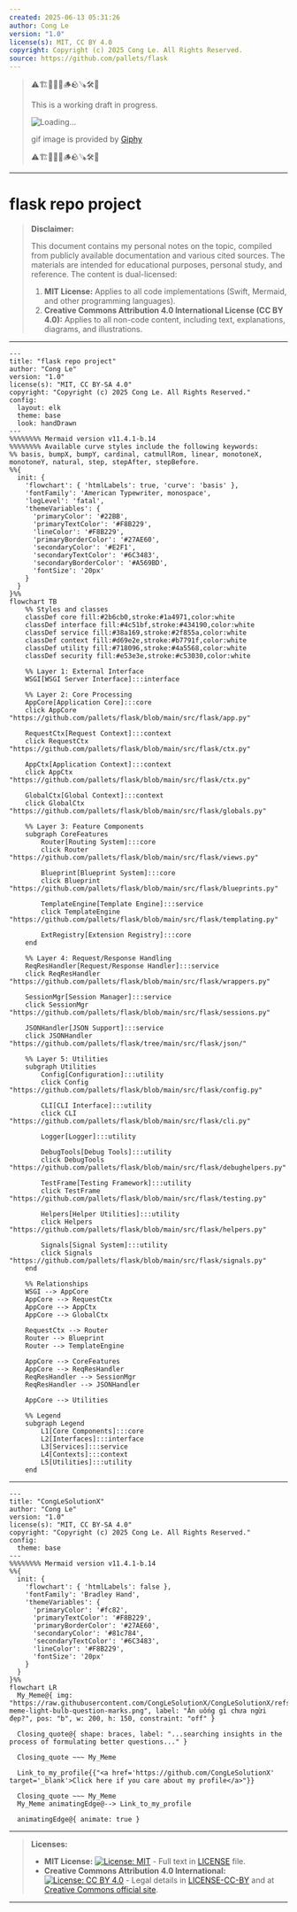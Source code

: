 ```yaml
---
created: 2025-06-13 05:31:26
author: Cong Le
version: "1.0"
license(s): MIT, CC BY 4.0
copyright: Copyright (c) 2025 Cong Le. All Rights Reserved.
source: https://github.com/pallets/flask
---
```



> ⚠️🏗️🚧🦺🧱🪵🪨🪚🛠️👷
> 
> This is a working draft in progress.
> 
> ![Loading...](https://media3.giphy.com/media/v1.Y2lkPTc5MGI3NjExbm5nejE2MHN1bXpmdm0wZ3JzOHl1MWQ2eGRwcG5xMTZpZ2NzMHFlcCZlcD12MV9pbnRlcm5hbF9naWZfYnlfaWQmY3Q9Zw/EYrYuspAxARbuyD7nm/giphy.gif)
> 
> gif image is provided by [Giphy](https://giphy.com)
> 
> ⚠️🏗️🚧🦺🧱🪵🪨🪚🛠️👷

----


# flask repo project
> **Disclaimer:**
>
> This document contains my personal notes on the topic,
> compiled from publicly available documentation and various cited sources.
> The materials are intended for educational purposes, personal study, and reference.
> The content is dual-licensed:
> 1. **MIT License:** Applies to all code implementations (Swift, Mermaid, and other programming languages).
> 2. **Creative Commons Attribution 4.0 International License (CC BY 4.0):** Applies to all non-code content, including text, explanations, diagrams, and illustrations.
---


```mermaid
---
title: "flask repo project"
author: "Cong Le"
version: "1.0"
license(s): "MIT, CC BY-SA 4.0"
copyright: "Copyright (c) 2025 Cong Le. All Rights Reserved."
config:
  layout: elk
  theme: base
  look: handDrawn
---
%%%%%%%% Mermaid version v11.4.1-b.14
%%%%%%%% Available curve styles include the following keywords:
%% basis, bumpX, bumpY, cardinal, catmullRom, linear, monotoneX, monotoneY, natural, step, stepAfter, stepBefore.
%%{
  init: {
    'flowchart': { 'htmlLabels': true, 'curve': 'basis' },
    'fontFamily': 'American Typewriter, monospace',
    'logLevel': 'fatal',
    'themeVariables': {
      'primaryColor': '#22BB',
      'primaryTextColor': '#F8B229',
      'lineColor': '#F8B229',
      'primaryBorderColor': '#27AE60',
      'secondaryColor': '#E2F1',
      'secondaryTextColor': '#6C3483',
      'secondaryBorderColor': '#A569BD',
      'fontSize': '20px'
    }
  }
}%%
flowchart TB
    %% Styles and classes
    classDef core fill:#2b6cb0,stroke:#1a4971,color:white
    classDef interface fill:#4c51bf,stroke:#434190,color:white
    classDef service fill:#38a169,stroke:#2f855a,color:white
    classDef context fill:#d69e2e,stroke:#b7791f,color:white
    classDef utility fill:#718096,stroke:#4a5568,color:white
    classDef security fill:#e53e3e,stroke:#c53030,color:white

    %% Layer 1: External Interface
    WSGI[WSGI Server Interface]:::interface
    
    %% Layer 2: Core Processing
    AppCore[Application Core]:::core
    click AppCore "https://github.com/pallets/flask/blob/main/src/flask/app.py"
    
    RequestCtx[Request Context]:::context
    click RequestCtx "https://github.com/pallets/flask/blob/main/src/flask/ctx.py"
    
    AppCtx[Application Context]:::context
    click AppCtx "https://github.com/pallets/flask/blob/main/src/flask/ctx.py"
    
    GlobalCtx[Global Context]:::context
    click GlobalCtx "https://github.com/pallets/flask/blob/main/src/flask/globals.py"

    %% Layer 3: Feature Components
    subgraph CoreFeatures
        Router[Routing System]:::core
        click Router "https://github.com/pallets/flask/blob/main/src/flask/views.py"
        
        Blueprint[Blueprint System]:::core
        click Blueprint "https://github.com/pallets/flask/blob/main/src/flask/blueprints.py"
        
        TemplateEngine[Template Engine]:::service
        click TemplateEngine "https://github.com/pallets/flask/blob/main/src/flask/templating.py"
        
        ExtRegistry[Extension Registry]:::core
    end

    %% Layer 4: Request/Response Handling
    ReqResHandler[Request/Response Handler]:::service
    click ReqResHandler "https://github.com/pallets/flask/blob/main/src/flask/wrappers.py"
    
    SessionMgr[Session Manager]:::service
    click SessionMgr "https://github.com/pallets/flask/blob/main/src/flask/sessions.py"
    
    JSONHandler[JSON Support]:::service
    click JSONHandler "https://github.com/pallets/flask/tree/main/src/flask/json/"

    %% Layer 5: Utilities
    subgraph Utilities
        Config[Configuration]:::utility
        click Config "https://github.com/pallets/flask/blob/main/src/flask/config.py"
        
        CLI[CLI Interface]:::utility
        click CLI "https://github.com/pallets/flask/blob/main/src/flask/cli.py"
        
        Logger[Logger]:::utility
        
        DebugTools[Debug Tools]:::utility
        click DebugTools "https://github.com/pallets/flask/blob/main/src/flask/debughelpers.py"
        
        TestFrame[Testing Framework]:::utility
        click TestFrame "https://github.com/pallets/flask/blob/main/src/flask/testing.py"
        
        Helpers[Helper Utilities]:::utility
        click Helpers "https://github.com/pallets/flask/blob/main/src/flask/helpers.py"
        
        Signals[Signal System]:::utility
        click Signals "https://github.com/pallets/flask/blob/main/src/flask/signals.py"
    end

    %% Relationships
    WSGI --> AppCore
    AppCore --> RequestCtx
    AppCore --> AppCtx
    AppCore --> GlobalCtx
    
    RequestCtx --> Router
    Router --> Blueprint
    Router --> TemplateEngine
    
    AppCore --> CoreFeatures
    AppCore --> ReqResHandler
    ReqResHandler --> SessionMgr
    ReqResHandler --> JSONHandler
    
    AppCore --> Utilities
    
    %% Legend
    subgraph Legend
        L1[Core Components]:::core
        L2[Interfaces]:::interface
        L3[Services]:::service
        L4[Contexts]:::context
        L5[Utilities]:::utility
    end
```

<!-- 
## TODO

Source: [GitHub - CongLeSolutionX/pallets\_flask: The Python micro framework for building web applications.](https://github.com/CongLeSolutionX/pallets_flask.git) -->

-----

<!-- 
```mermaid
%% Current Mermaid version
info
```  -->


```mermaid
---
title: "CongLeSolutionX"
author: "Cong Le"
version: "1.0"
license(s): "MIT, CC BY-SA 4.0"
copyright: "Copyright (c) 2025 Cong Le. All Rights Reserved."
config:
  theme: base
---
%%%%%%%% Mermaid version v11.4.1-b.14
%%{
  init: {
    'flowchart': { 'htmlLabels': false },
    'fontFamily': 'Bradley Hand',
    'themeVariables': {
      'primaryColor': '#fc82',
      'primaryTextColor': '#F8B229',
      'primaryBorderColor': '#27AE60',
      'secondaryColor': '#81c784',
      'secondaryTextColor': '#6C3483',
      'lineColor': '#F8B229',
      'fontSize': '20px'
    }
  }
}%%
flowchart LR
  My_Meme@{ img: "https://raw.githubusercontent.com/CongLeSolutionX/CongLeSolutionX/refs/heads/main/assets/images/My-meme-light-bulb-question-marks.png", label: "Ăn uống gì chưa ngừi đẹp?", pos: "b", w: 200, h: 150, constraint: "off" }

  Closing_quote@{ shape: braces, label: "...searching insights in the process of formulating better questions..." }

  Closing_quote ~~~ My_Meme
    
  Link_to_my_profile{{"<a href='https://github.com/CongLeSolutionX' target='_blank'>Click here if you care about my profile</a>"}}

  Closing_quote ~~~ My_Meme
  My_Meme animatingEdge@--> Link_to_my_profile
  
  animatingEdge@{ animate: true }

```

---
> **Licenses:**
>
> - **MIT License:**  [![License: MIT](https://img.shields.io/badge/License-MIT-yellow.svg)](LICENSE) - Full text in [LICENSE](LICENSE) file.
> - **Creative Commons Attribution 4.0 International:** [![License: CC BY 4.0](https://licensebuttons.net/l/by/4.0/88x31.png)](LICENSE-CC-BY) - Legal details in [LICENSE-CC-BY](LICENSE-CC-BY) and at [Creative Commons official site](http://creativecommons.org/licenses/by/4.0/).
> 
---
